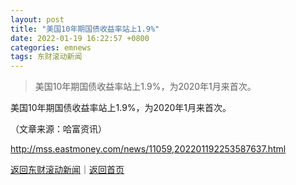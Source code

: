 ```yaml
---
layout: post
title: "美国10年期国债收益率站上1.9%"
date: 2022-01-19 16:22:57 +0800
categories: emnews
tags: 东财滚动新闻
---
```

> 美国10年期国债收益率站上1.9%，为2020年1月来首次。

<p>美国10年期国债收益率站上1.9%，为2020年1月来首次。 &nbsp;</p><p class="em_media">（文章来源：哈富资讯）</p>

<http://mss.eastmoney.com/news/11059,202201192253587637.html>

[返回东财滚动新闻](//finews.withounder.com/emnews/)｜[返回首页](//finews.withounder.com/)
